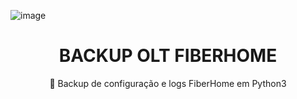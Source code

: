 ![image](https://user-images.githubusercontent.com/46397610/119208797-153c9380-ba7a-11eb-9512-e6a3c22c7909.png)
<h1 align="center">
     BACKUP OLT FIBERHOME</a>
</h1>
<p align="center">🚀 Backup de configuração e logs FiberHome em Python3</p>
<h1 align="center"> </h1>

  
